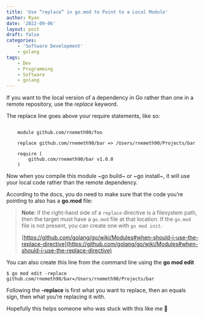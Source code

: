 ```yaml
---
title: 'Use “replace” in go.mod to Point to a Local Module'
author: Ryan
date: '2022-09-06'
layout: post
draft: false
categories:
    - 'Software Development'
    - golang
tags:
    - Dev
    - Programming
    - Software
    - golang
---
```


If you want to the local version of a dependency in Go rather than one in a remote repository, use the *replace* keyword.

The replace line goes above your require statements, like so:

~~~shell

    module github.com/rnemeth90/foo

    replace github.com/rnemeth90/bar => /Users/rnemeth90/Projects/bar

    require (
    	github.com/rnemeth90/bar v1.0.0
    )
~~~
Now when you compile this module ~go build~ or ~go install~, it will use your local code rather than the remote dependency.

According to the docs, you do need to make sure that the code you’re pointing to also has a **go.mod** file:

> **Note**: if the right-hand side of a `replace` directive is a filesystem path, then the target must have a `go.mod` file at that location. If the `go.mod` file is not present, you can create one with `go mod init`.
>
> [https://github.com/golang/go/wiki/Modules#when-should-i-use-the-replace-directive](https://github.com/golang/go/wiki/Modules#when-should-i-use-the-replace-directive)

You can also create this line from the command line using the **go mod edit**

    $ go mod edit -replace github.com/rnemeth90/bar=/Users/rnemeth90/Projects/bar

Following the **\-replace** is first what you want to replace, then an equals sign, then what you’re replacing it with.

Hopefully this helps someone who was stuck with this like me 🙂